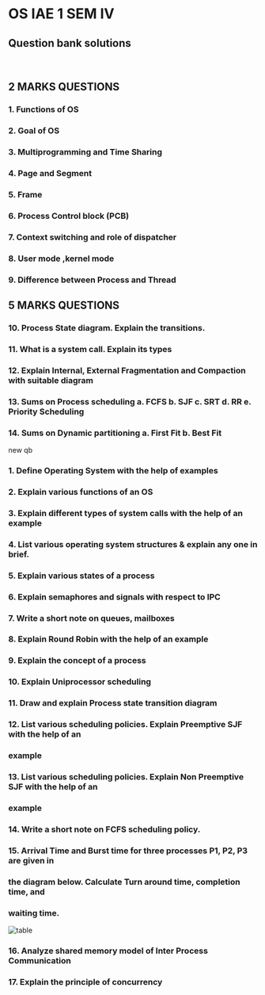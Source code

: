 # OS IAE 1 SEM IV 
## Question bank solutions
<br>

## 2 MARKS QUESTIONS 
### 1. Functions of OS 
### 2. Goal of OS 
### 3. Multiprogramming and Time Sharing 
### 4. Page and Segment 
### 5. Frame 
### 6. Process Control block (PCB) 
### 7. Context switching and role of dispatcher 
### 8. User mode ,kernel mode 
### 9. Difference between Process and Thread 

## 5 MARKS QUESTIONS 

### 10. Process State diagram. Explain the transitions. 
### 11. What is a system call. Explain its types 
### 12. Explain Internal, External Fragmentation and Compaction with suitable diagram 
### 13. Sums on Process scheduling a. FCFS b. SJF c. SRT d. RR e. Priority Scheduling 
### 14. Sums on Dynamic partitioning a. First Fit b. Best Fit


new qb
### 1. Define Operating System with the help of examples
### 2. Explain various functions of an OS
### 3. Explain different types of system calls with the help of an example
### 4. List various operating system structures &amp; explain any one in brief.
### 5. Explain various states of a process
### 6. Explain semaphores and signals with respect to IPC
### 7. Write a short note on queues, mailboxes
### 8. Explain Round Robin with the help of an example
### 9. Explain the concept of a process
### 10. Explain Uniprocessor scheduling
### 11. Draw and explain Process state transition diagram
### 12. List various scheduling policies. Explain Preemptive SJF with the help of an
### example
### 13. List various scheduling policies. Explain Non Preemptive SJF with the help of an
### example
### 14. Write a short note on FCFS scheduling policy.
### 
### 15. Arrival Time and Burst time for three processes P1, P2, P3 are given in
### the diagram below. Calculate Turn around time, completion time, and
### waiting time.

 ![table](https://user-images.githubusercontent.com/76240365/156184894-f5792849-4eec-42b1-9928-1f202e905be9.png)

### 16. Analyze shared memory model of Inter Process Communication
### 17. Explain the principle of concurrency
